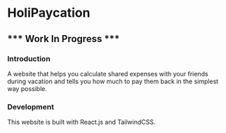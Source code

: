 # HoliPaycation

## *** Work In Progress ***

### Introduction
A website that helps you calculate shared expenses with your friends during vacation and tells you how much to pay them back in the simplest way possible.


### Development
This website is built with React.js and TailwindCSS.
